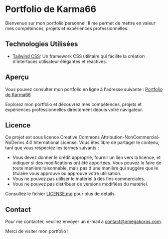 # Portfolio de Karma66

Bienvenue sur mon portfolio personnel. Il me permet de mettre en valeur mes compétences, projets et expériences professionnelles.

## Technologies Utilisées

- [Tailwind CSS](https://tailwindcss.com/): Un framework CSS utilitaire qui facilite la création d'interfaces utilisateur élégantes et réactives.

## Aperçu

Vous pouvez consulter mon portfolio en ligne à l'adresse suivante : [Portfolio de Karma66](https://karma66-portfolio.omegakorps.com)

Explorez mon portfolio et découvrez mes compétences, projets et expériences professionnelles directement depuis votre navigateur.

## Licence

Ce projet est sous licence Creative Commons Attribution-NonCommercial-NoDerivs 4.0 International License. Vous êtes libre de partager le contenu, tant que vous respectez les termes suivants :
- Vous devez donner le crédit approprié, fournir un lien vers la licence, et indiquer si des modifications ont été apportées. Vous pouvez le faire de toute manière raisonnable, mais pas d'une manière qui suggère que le titulaire vous approuve ou approuve votre utilisation.
- Vous ne pouvez pas utiliser le matériel à des fins commerciales.
- Vous ne pouvez pas distribuer de versions modifiées du matériel.

Consultez le fichier [LICENSE.md](LICENSE.md) pour plus de détails.

## Contact

Pour me contacter, veuillez envoyer un e-mail à contact@omegakorps.com.

Merci de visiter mon portfolio !